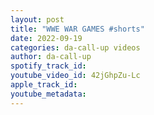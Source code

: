 ```yaml
---
layout: post
title: "WWE WAR GAMES #shorts"
date: 2022-09-19
categories: da-call-up videos
author: da-call-up
spotify_track_id: 
youtube_video_id: 42jGhpZu-Lc
apple_track_id: 
youtube_metadata: 
---
```

